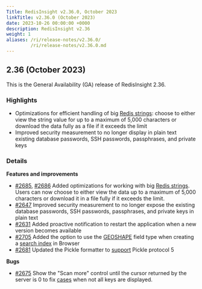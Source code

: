 ```yaml
---
Title: RedisInsight v2.36.0, October 2023
linkTitle: v2.36.0 (October 2023)
date: 2023-10-26 00:00:00 +0000
description: RedisInsight v2.36
weight: 1
aliases: /ri/release-notes/v2.36.0/
         /ri/release-notes/v2.36.0.md
---
```

## 2.36 (October 2023)
This is the General Availability (GA) release of RedisInsight 2.36.

### Highlights
 
- Optimizations for efficient handling of big [Redis strings](https://redis.io/docs/data-types/strings/): choose to either view the string value for up to a maximum of 5,000 characters or download the data fully as a file if it exceeds the limit
- Improved security measurement to no longer display in plain text existing database passwords, SSH passwords, passphrases, and private keys
 
### Details
 
**Features and improvements**
- [#2685](https://github.com/RedisInsight/RedisInsight/pull/2685), [#2686](https://github.com/RedisInsight/RedisInsight/pull/2686) Added optimizations for working with big [Redis strings](https://redis.io/docs/data-types/strings/). Users can now choose to either view the data up to a maximum of 5,000 characters or download it in a file fully if it exceeds the limit.
- [#2647](https://github.com/RedisInsight/RedisInsight/pull/2647) Improved security measurement to no longer expose the existing database passwords, SSH passwords, passphrases, and private keys in plain text
- [#2631](https://github.com/RedisInsight/RedisInsight/pull/2631) Added proactive notification to restart the application when a new version becomes available
- [#2705](https://github.com/RedisInsight/RedisInsight/pull/2705) Added the option to use the [GEOSHAPE](https://redis.io/commands/ft.create/#:~:text=Vector%20Fields.-,GEOSHAPE,-%2D%20Allows%20polygon%20queries) field type when creating a [search index](https://redis.io/docs/interact/search-and-query/) in Browser
- [#2681](https://github.com/RedisInsight/RedisInsight/pull/2681) Updated the Pickle formatter to [support](https://github.com/RedisInsight/RedisInsight/issues/2260) Pickle protocol 5
 
**Bugs**
- [#2675](https://github.com/RedisInsight/RedisInsight/pull/2675) Show the "Scan more" control until the cursor returned by the server is 0 to fix [cases](https://github.com/RedisInsight/RedisInsight/issues/2618) when not all keys are displayed.
